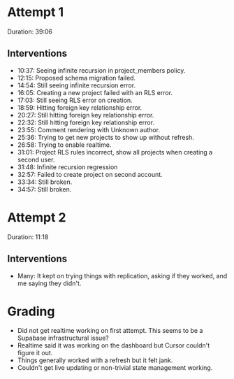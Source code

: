 # Attempt 1

Duration: 39:06

## Interventions

- 10:37: Seeing infinite recursion in project_members policy.
- 12:15: Proposed schema migration failed.
- 14:54: Still seeing infinite recursion error.
- 16:05: Creating a new project failed with an RLS error.
- 17:03: Still seeing RLS error on creation.
- 18:59: Hitting foreign key relationship error.
- 20:27: Still hitting foreign key relationship error.
- 22:32: Still hitting foreign key relationship error.
- 23:55: Comment rendering with Unknown author.
- 25:36: Trying to get new projects to show up without refresh.
- 26:58: Trying to enable realtime.
- 31:01: Project RLS rules incorrect, show all projects when creating a second user.
- 31:48: Infinite recursion regression
- 32:57: Failed to create project on second account.
- 33:34: Still broken.
- 34:57: Still broken.

# Attempt 2

Duration: 11:18

## Interventions

- Many: It kept on trying things with replication, asking if they
  worked, and me saying they didn't.

# Grading

- Did not get realtime working on first attempt. This seems to be a
  Supabase infrastructural issue?
- Realtime said it was working on the dashboard but Cursor couldn't
  figure it out.
- Things generally worked with a refresh but it felt jank.
- Couldn't get live updating or non-trivial state management working.
